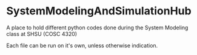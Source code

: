 # SystemModelingAndSimulationHub
A place to hold different python codes done during the System Modeling class at SHSU (COSC 4320)

Each file can be run on it's own, unless otherwise indication.
